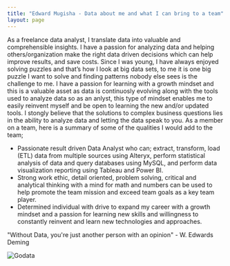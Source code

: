 ```yaml
---
title: "Edward Mugisha - Data about me and what I can bring to a team"
layout: page
---
```

 
As a freelance data analyst, I translate data into valuable and comprehensible insights. I have a passion for analyzing data and helping others/organization make the right data driven decisions which can help improve results, and save costs. Since I was young, I have always enjoyed solving puzzles and that’s how I look at big data sets, to me it is one big puzzle I want to solve and finding patterns nobody else sees is the challenge to me. I have a passion for learning with a growth mindset and this is a valuable asset as data is continuosly evolving along with the tools used to analyze data so as an anlyst, this type of mindset enables me to easily reinvent myself and be open to learning the new and/or updated tools. I stongly believe that the solutions to complex business questions lies in the ability to analyze data and letting the data speak to you. As a member on a team, here is a summary of some of the qualities I would add to the team;
- Passionate result driven Data Analyst who can; extract, transform, load (ETL) data from multiple sources using Alteryx, perform statistical analysis of data and query databases using MySQL, and perform data visualization reporting using Tableau and Power BI.
- Strong work ethic, detail oriented, problem solving, critical and analytical thinking with a mind for math and numbers can be used to help promote the team mission and exceed team goals as a key team player.
- Determined individual with drive to expand my career with a growth mindset and a passion for learning new skills and willingness to constantly reinvent and learn new technologies and approaches. 

"Without Data, you're just another person with an opinion" - W. Edwards Deming

![Godata](https://github.com/Mugisha112/Mugisha112.github.io/assets/138741342/20b89e66-5731-459b-9c03-ac818b8ec37c)
